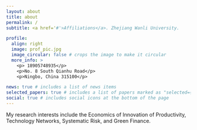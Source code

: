 ```yaml
---
layout: about
title: about
permalink: /
subtitle: <a href='#'>Affiliations</a>. Zhejiang Wanli University. 

profile:
  align: right
  image: prof_pic.jpg
  image_circular: false # crops the image to make it circular
  more_info: >
    <p> 18905748935</p>
    <p>No. 8 South Qianhu Road</p>
    <p>Ningbo, China 315100</p>

news: true # includes a list of news items
selected_papers: true # includes a list of papers marked as "selected={true}"
social: true # includes social icons at the bottom of the page
---
```


My research interests include the Economics of Innovation of Productivity, Technology Networks, Systematic Risk, and Green Finance. 


